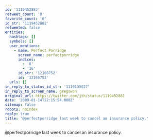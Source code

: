 ```yaml
---
id: '1119452882'
retweet_count: '0'
favorite_count: '0'
id_str: '1119452882'
retweeted: false
entities:
  hashtags: []
  symbols: []
  user_mentions:
    - name: Perfect Porridge
      screen_name: perfectporridge
      indices:
        - '0'
        - '16'
      id_str: '12166752'
      id: '12166752'
  urls: []
in_reply_to_status_id_str: '1119135027'
in_reply_to_screen_name: gregswan
original_url: https://twitter.com/jth/status/1119452882
date: '2009-01-14T22:15:54.000Z'
sitemap: false
robots: noindex
reply: true
title: '@perfectporridge last week to cancel an insurance policy.'
---
```


@perfectporridge last week to cancel an insurance policy.
